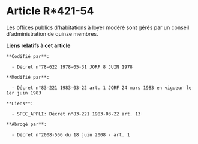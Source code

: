 # Article R*421-54

Les offices publics d'habitations à loyer modéré sont gérés par un conseil d'administration de quinze membres.

**Liens relatifs à cet article**

	**Codifié par**:

	  - Décret n°78-622 1978-05-31 JORF 8 JUIN 1978

	**Modifié par**:

	  - Décret n°83-221 1983-03-22 art. 1 JORF 24 mars 1983 en vigueur le 1er juin 1983

	**Liens**:

	  - SPEC_APPLI: Décret n°83-221 1983-03-22 art. 13

	**Abrogé par**:

	  - Décret n°2008-566 du 18 juin 2008 - art. 1
